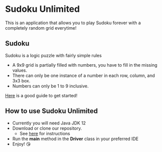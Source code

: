 # Sudoku Unlimited

This is an application that allows you to play Sudoku forever with a completely random grid everytime!

## Sudoku
Sudoku is a logic puzzle with fairly simple rules
* A 9x9 grid is partially filled with numbers, you have to fill in the missing values.
* There can only be one instance of a number in each row, column, and 3x3 box.
* Numbers can only be 1 to 9 inclusive.

[Here](https://www.instructables.com/id/Sudoku%253asolving-it-for-beginners-and-the-expirience/) is a good guide to get started!

## How to use Sudoku Unlimited
* Currently you will need Java JDK 12
* Download or clone our repository.
  * See [here](https://help.github.com/en/github/creating-cloning-and-archiving-repositories/cloning-a-repository) for instructions
* Run the **main** method in the **Driver** class in your preferred IDE
* Enjoy! :kissing_heart:
